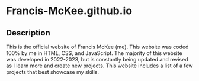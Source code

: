 # Francis-McKee.github.io

## Description
This is the official website of Francis McKee (me). This website was coded 100% by me in HTML, CSS, and JavaScript. The majority of this website was developed in 2022-2023, but is constantly being updated and revised as I learn more and create new projects. This website includes a list of a few projects that best showcase my skills.
